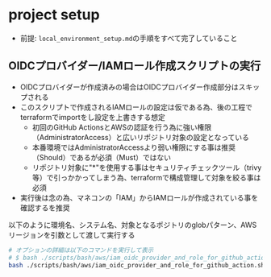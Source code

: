 # project setup

- 前提: `local_environment_setup.md`の手順をすべて完了していること

## OIDCプロバイダー/IAMロール作成スクリプトの実行

- OIDCプロバイダーが作成済みの場合はOIDCプロバイダー作成部分はスキップされる
- このスクリプトで作成されるIAMロールの設定は仮である為、後の工程でterraformでimportをし設定を上書きする想定
  - 初回のGitHub ActionsとAWSの認証を行う為に強い権限（AdministratorAccess）と広いリポジトリ対象の設定となっている
  - 本番環境ではAdministratorAccessより弱い権限にする事は推奨（Should）であるが必須（Must）ではない
  - リポジトリ対象に"*"を使用する事はセキュリティチェックツール（trivy等）で引っかかってしまう為、terraformで構成管理して対象を絞る事は必須
- 実行後は念の為、マネコンの「IAM」からIAMロールが作成されている事を確認するを推奨

以下のように環境名、システム名、対象となるポジトリのglobパターン、AWSリージョンを引数として渡して実行する

``` bash
# オプションの詳細は以下のコマンドを実行して表示
# $ bash ./scripts/bash/aws/iam_oidc_provider_and_role_for_github_action.sh --help
bash ./scripts/bash/aws/iam_oidc_provider_and_role_for_github_action.sh --prefix=xev-vpp-evems-dev
```
